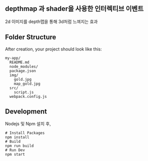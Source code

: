 ## depthmap 과 shader을 사용한 인터렉티브 이벤트 

2d 이미지를 depth맵을 통해 3d처럼 느껴지는 효과

## Folder Structure

After creation, your project should look like this:

```
my-app/
  README.md
  node_modules/
  package.json
  img/
    gold.jpg
    map_gold.jpg
  src/
    script.js
  webpack.config.js
```

## Development

Nodejs 및 Npm 설치 후,
```
# Install Packages
npm install
# Build
npm run build
# Run Dev
npm start
    
```
